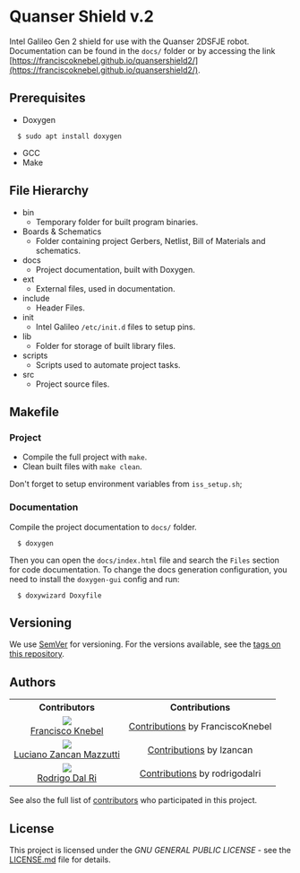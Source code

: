 # Quanser Shield v.2

Intel Galileo Gen 2 shield for use with the Quanser 2DSFJE robot.
Documentation can be found in the `docs/` folder or by accessing the link [https://franciscoknebel.github.io/quansershield2/](https://franciscoknebel.github.io/quansershield2/).

## Prerequisites
- Doxygen
```
  $ sudo apt install doxygen
```

- GCC
- Make

## File Hierarchy
- bin
  - Temporary folder for built program binaries.
- Boards & Schematics
  - Folder containing project Gerbers, Netlist, Bill of Materials and schematics.
- docs
  - Project documentation, built with Doxygen.
- ext
  - External files, used in documentation.
- include
  - Header Files.
- init
  - Intel Galileo `/etc/init.d` files to setup pins.
- lib
  - Folder for storage of built library files.
- scripts
  - Scripts used to automate project tasks.
- src
  - Project source files.

## Makefile

### Project
- Compile the full project with `make`.
- Clean built files with `make clean`.

Don't forget to setup environment variables from `iss_setup.sh`;

### Documentation
Compile the project documentation to `docs/` folder.
```
  $ doxygen
```

Then you can open the `docs/index.html` file and search the `Files` section for code documentation.
To change the docs generation configuration, you need to install the `doxygen-gui` config and run:
```
  $ doxywizard Doxyfile
```

## Versioning

We use [SemVer](http://semver.org/) for versioning. For the versions available, see the [tags on this repository](https://github.com/FranciscoKnebel/quansershield2/tags).

## Authors

<table style="text-align: center;">
  <tr>
    <th>Contributors</th>
    <th>Contributions</th>
  </tr>
  <tr>
    <td>
      <img src="https://avatars.githubusercontent.com/FranciscoKnebel?s=75">
      <br>
      <a href="https://github.com/FranciscoKnebel">Francisco Knebel</a>
    </td>
    <td>
      <a href="https://github.com/FranciscoKnebel/quansershield2/commits?author=FranciscoKnebel">Contributions</a> by FranciscoKnebel
    </td>
  </tr>
  <tr>
    <td>
      <img src="https://avatars.githubusercontent.com/lzancan?s=75">
      <br>
      <a href="https://github.com/lzancan">Luciano Zancan Mazzutti</a>
    </td>
    <td>
      <a href="https://github.com/FranciscoKnebel/quansershield2/commits?author=lzancan">Contributions</a> by lzancan
    </td>
  </tr>
  <tr>
    <td>
      <img src="https://avatars.githubusercontent.com/rodrigodalri?s=75">
      <br>
      <a href="https://github.com/rodrigodalri">Rodrigo Dal Ri</a>
    </td>
    <td>
      <a href="https://github.com/FranciscoKnebel/quansershield2/commits?author=rodrigodalri">Contributions</a> by rodrigodalri
    </td>
  </tr>
</table>

See also the full list of [contributors](https://github.com/FranciscoKnebel/quansershield2/contributors) who participated in this project.

## License

This project is licensed under the _GNU GENERAL PUBLIC LICENSE_ - see the [LICENSE.md](LICENSE.md) file for details.
